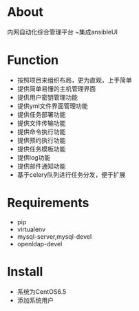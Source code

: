 About
=====
内网自动化综合管理平台 ~集成ansibleUI


Function
=====
* 按照项目来组织布局，更为直观，上手简单
* 提供简单易懂的主机管理界面
* 提供用户密钥管理功能
* 提供yml文件界面管理功能
* 提供任务部署功能
* 提供文件传输功能
* 提供命令执行功能
* 提供预约执行功能
* 提供任务模板功能
* 提供log功能
* 提供邮件通知功能
* 基于celery队列进行任务分发，便于扩展


Requirements
=====
* pip
* virtualenv
* mysql-server,mysql-devel
* openldap-devel

Install
=====
* 系统为CentOS6.5
* 添加系统用户
